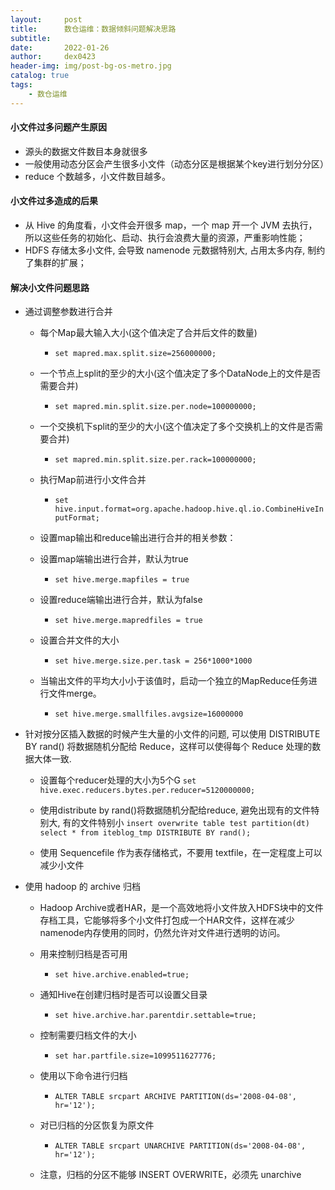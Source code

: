 ```yaml
---
layout:     post
title:      数仓运维：数据倾斜问题解决思路
subtitle:   
date:       2022-01-26
author:     dex0423
header-img: img/post-bg-os-metro.jpg
catalog: true
tags:
    - 数仓运维
---
```



#### 小文件过多问题产生原因

- 源头的数据文件数目本身就很多
- 一般使用动态分区会产生很多小文件（动态分区是根据某个key进行划分分区）
- reduce 个数越多，小文件数目越多。

#### 小文件过多造成的后果

- 从 Hive 的角度看，小文件会开很多 map，一个 map 开一个 JVM 去执行，所以这些任务的初始化、启动、执行会浪费大量的资源，严重影响性能；
- HDFS 存储太多小文件, 会导致 namenode 元数据特别大, 占用太多内存, 制约了集群的扩展；

#### 解决小文件问题思路

- 通过调整参数进行合并

    - 每个Map最大输入大小(这个值决定了合并后文件的数量)
      - `set mapred.max.split.size=256000000;`

    - 一个节点上split的至少的大小(这个值决定了多个DataNode上的文件是否需要合并)
      - `set mapred.min.split.size.per.node=100000000;`

    - 一个交换机下split的至少的大小(这个值决定了多个交换机上的文件是否需要合并)
      - `set mapred.min.split.size.per.rack=100000000;`

    - 执行Map前进行小文件合并
      - `set hive.input.format=org.apache.hadoop.hive.ql.io.CombineHiveInputFormat;`

    - 设置map输出和reduce输出进行合并的相关参数：

    - 设置map端输出进行合并，默认为true
      - `set hive.merge.mapfiles = true`

    - 设置reduce端输出进行合并，默认为false
      - `set hive.merge.mapredfiles = true`

    - 设置合并文件的大小
      - `set hive.merge.size.per.task = 256*1000*1000`

    - 当输出文件的平均大小小于该值时，启动一个独立的MapReduce任务进行文件merge。
      - `set hive.merge.smallfiles.avgsize=16000000`

- 针对按分区插入数据的时候产生大量的小文件的问题, 可以使用 DISTRIBUTE BY rand() 将数据随机分配给 Reduce，这样可以使得每个 Reduce 处理的数据大体一致.

  - 设置每个reducer处理的大小为5个G
  `set hive.exec.reducers.bytes.per.reducer=5120000000;`

  - 使用distribute by rand()将数据随机分配给reduce, 避免出现有的文件特别大, 有的文件特别小
  `insert overwrite table test partition(dt)
  select * from iteblog_tmp
  DISTRIBUTE BY rand();
  `
  - 使用 Sequencefile 作为表存储格式，不要用 textfile，在一定程度上可以减少小文件

- 使用 hadoop 的 archive 归档
  - Hadoop Archive或者HAR，是一个高效地将小文件放入HDFS块中的文件存档工具，它能够将多个小文件打包成一个HAR文件，这样在减少namenode内存使用的同时，仍然允许对文件进行透明的访问。

  - 用来控制归档是否可用
    - `set hive.archive.enabled=true;`
  - 通知Hive在创建归档时是否可以设置父目录
    - `set hive.archive.har.parentdir.settable=true;`
  - 控制需要归档文件的大小
    - `set har.partfile.size=1099511627776;`
  - 使用以下命令进行归档
    - `ALTER TABLE srcpart ARCHIVE PARTITION(ds='2008-04-08', hr='12');`
  - 对已归档的分区恢复为原文件
    - `ALTER TABLE srcpart UNARCHIVE PARTITION(ds='2008-04-08', hr='12');`

  - 注意，归档的分区不能够 INSERT OVERWRITE，必须先 unarchive
